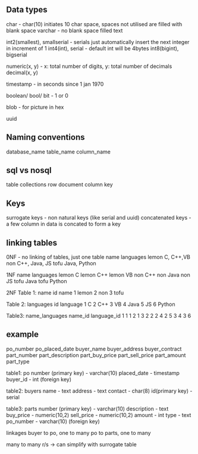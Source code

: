 ## Data types
char - char(10) initiates 10 char space, spaces not utilised are filled with blank space
varchar - no blank space filled
text

int2(smallest), smallserial - serials just automatically insert the next integer in increment of 1
int4(int), serial - default int will be 4bytes
int8(bigint), bigserial

numeric(x, y) - x: total number of digits, y: total number of decimals
decimal(x, y) 

timestamp - in seconds since 1 jan 1970

boolean/ bool/ bit - 1 or 0

blob - for picture in hex

uuid

## Naming conventions
database_name
table_name
column_name

## sql vs nosql
table collections
row document
column key

## Keys
surrogate keys - non natural keys (like serial and uuid)
concatenated keys - a few column in data is concated to form a key

## linking tables
0NF - no linking of tables, just one table
name languages
lemon   C, C++,VB
non     C++, Java, JS
tofu    Java, Python

1NF
name    languages
lemon   C
lemon   C++
lemon   VB
non     C++
non     Java
non     JS
tofu    Java
tofu    Python

2NF
Table 1: name
id      name
1       lemon
2       non
3       tofu

Table 2: languages
id      language
1       C
2       C++
3       VB
4       Java
5       JS
6       Python

Table3: name_languages
name_id     language_id
1       1
1       2
1       3
2       2
2       4
2       5
3       4
3       6

## example
po_number
po_placed_date
buyer_name
buyer_address
buyer_contract
part_number
part_description
part_buy_price
part_sell_price
part_amount
part_type

table1: po
number (primary key) - varchar(10)
placed_date - timestamp
buyer_id - int (foreign key)

table2: buyers
name - text
address - text
contact - char(8)
id(primary key) - serial

table3: parts
number (primary key) - varchar(10)
description - text
buy_price - numeric(10,2)
sell_price - numeric(10,2)
amount - int
type - text
po_number - varchar(10) (foreign key)

linkages
buyer to po, one to many
po to parts, one to many

many to many r/s -> can simplify with surrogate table